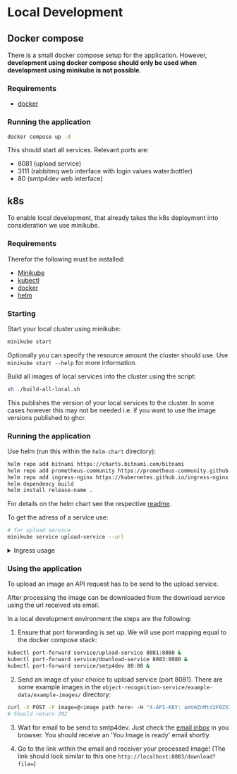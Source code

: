 # Local Development
## Docker compose

There is a small docker compose setup for the application. However, **development using docker compose should only be used when development using minikube is not possible**.

### Requirements
- [docker](https://docs.docker.com/engine/install/)

### Running the application
```sh
docker compose up -d
```

This should start all services. 
Relevant ports are:
- 8081 (upload service)
- 3111 (rabbitmq web interface with login values water:bottler)
- 80 (smtp4dev web interface)

## k8s
To enable local development, that already takes the k8s deployment into consideration we use minikube.

### Requirements
Therefor the following must be installed:

- [Minikube](https://github.com/kubernetes/minikube)
- [kubectl](https://kubernetes.io/docs/tasks/tools/)
- [docker](https://docs.docker.com/engine/install/)
- [helm]()

### Starting
Start your local cluster using minikube:

```sh
minikube start 
```
Optionally you can specify the resource amount the cluster should use. Use `minikube start --help` for more information.

Build all images of local services into the cluster using the script:

```sh
sh ./build-all-local.sh
```

This publishes the version of your local services to the cluster. In some cases however this may not be needed i.e. if you want to use the image versions published to ghcr.

### Running the application

Use helm (run this within the `helm-chart` directory): 

```sh
helm repo add bitnami https://charts.bitnami.com/bitnami
helm repo add prometheus-community https://prometheus-community.github.io/helm-charts
helm repo add ingress-nginx https://kubernetes.github.io/ingress-nginx
helm dependency build
helm install release-name .
```

For details on the helm chart see the respective [readme](../helm-chart/README.md).

To get the adress of a service use:
```sh
# for upload service
minikube service upload-service --url 
```

<details>
<summary> Ingress usage </summary>

To use ingress instead of the service forwarding (for this the ingress has to be enabled in the values.yaml). Then the minikube plugin has to be used:
```sh
minikube addons enable ingress
# Validate the ingress works as intended
curl --resolve "smtp4dev.water-bottler.local:80:$( minikube ip )" -i http://smtp4dev.water-bottler.local:80/
# Upload an image using the ingress
curl -X POST -F image=@<image path here> -H "X-API-KEY: amVmZnMtd2F0ZXItYm90dGxlci1leGFtcGxlLWFwaS1rZXk=" --resolve "upload.water-bottler.local:80:$( minikube ip )" upload.water-bottler.local/upload -s -o /dev/null -w "%{http_code}"
```

For further info on ingresses in minikube see the [docs](https://kubernetes.io/docs/tasks/access-application-cluster/ingress-minikube/).
</details>

### Using the application
To upload an image an API request has to be send to the upload service.

After processing the image can be downloaded from the download service using the url received via email.

In a local development environment the steps are the following:

1. Ensure that port forwarding is set up. We will use port mapping equal to the docker compose stack:
```sh
kubectl port-forward service/upload-service 8081:8080 &
kubectl port-forward service/download-service 8083:8080 &
kubectl port-forward service/smtp4dev 80:80 &
```

2. Send an image of your choice to upload service (port 8081). There are some example images in the `object-recognition-service/example-data/example-images/`  directory:

```sh
curl -X POST -F image=@<image path here> -H "X-API-KEY: amVmZnMtd2F0ZXItYm90dGxlci1leGFtcGxlLWFwaS1rZXk=" localhost:8081/upload -s -o /dev/null -w "%{http_code}"
# Should return 202
```

3. Wait for email to be send to smtp4dev. Just check the [email inbox](http://localhost:80) in you browser. You should receive an 'You Image is ready' email shortly.

4. Go to the link within the email and receiver your processed image! (The link should look similar to this one `http://localhost:8083/download?file=`)
